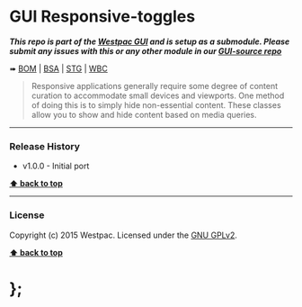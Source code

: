 GUI Responsive-toggles
======================

***This repo is part of the [Westpac GUI](http://gel.westpacgroup.com.au/GUI/) and is setup as a submodule. Please submit any issues with this or any other
module in our [GUI-source repo](https://github.com/WestpacCXTeam/GUI-source/issues)***

➠
[BOM](http://westpaccxteam.github.io/GUI-responsive-toggles/tests/BOM/) |
[BSA](http://westpaccxteam.github.io/GUI-responsive-toggles/tests/BSA/) |
[STG](http://westpaccxteam.github.io/GUI-responsive-toggles/tests/STG/) |
[WBC](http://westpaccxteam.github.io/GUI-responsive-toggles/tests/WBC/)

> Responsive applications generally require some degree of content curation to accommodate small devices and viewports. One method of doing this is to simply
> hide non-essential content. These classes allow you to show and hide content based on media queries.

----------------------------------------------------------------------------------------------------------------------------------------------------------------


### Release History

* v1.0.0 - Initial port

**[⬆ back to top](#content)**


----------------------------------------------------------------------------------------------------------------------------------------------------------------


### License

Copyright (c) 2015 Westpac. Licensed under the [GNU GPLv2](https://raw.githubusercontent.com/WestpacCXTeam/GUI-responsive-toggles/master/LICENSE).

**[⬆ back to top](#content)**

# };